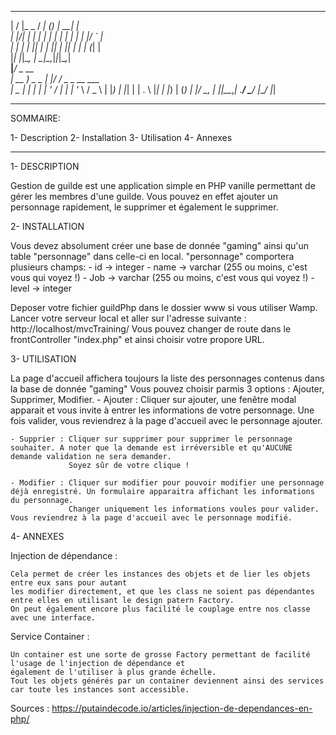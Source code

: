   __  __          ____       _ _     _     
 |  \/  |_   _   / ___|_   _(_) | __| |    
 | |\/| | | | | | |  _| | | | | |/ _` |    
 | |  | | |_| | | |_| | |_| | | | (_| |    
 |_|  |_|\__, |  \____|\__,_|_|_|\__,_|    
       __|___/       _  __                 
      | __ ) _   _  | |/ /   _ _ __   ___  
      |  _ \| | | | | ' / | | | '_ \ / _ \ 
      | |_) | |_| | | . \ |_| | |_) | (_) |
      |____/ \__, | |_|\_\__,_| .__/ \___/ 
             |___/            |_|          


--------------
SOMMAIRE:

1- Description
2- Installation
3- Utilisation
4- Annexes

--------------


1- DESCRIPTION

Gestion de guilde est une application simple en PHP vanille permettant de gérer les membres d'une guilde.
Vous pouvez en effet ajouter un personnage rapidement, le supprimer et également le supprimer.

2- INSTALLATION

Vous devez absolument créer une base de donnée "gaming" ainsi qu'un table "personnage" dans celle-ci en local.
"personnage" comportera plusieurs champs:
    - id -> integer
    - name -> varchar (255 ou moins, c'est vous qui voyez !)
    - Job -> varchar (255 ou moins, c'est vous qui voyez !)
    - level -> integer

Deposer votre fichier guildPhp dans le dossier www si vous utiliser Wamp.
Lancer votre serveur local et aller sur l'adresse suivante : http://localhost/mvcTraining/
Vous pouvez changer de route dans le frontController "index.php" et ainsi choisir votre propore URL.

3- UTILISATION

La page d'accueil affichera toujours la liste des personnages contenus dans la base de donnée "gaming"
Vous pouvez choisir parmis 3 options : Ajouter, Supprimer, Modifier.
    - Ajouter : Cliquer sur ajouter, une fenêtre modal apparait et vous invite à entrer les informations de votre personnage.
                Une fois valider, vous reviendrez à la page d'accueil avec le personnage ajouter.

    - Supprier : Cliquer sur supprimer pour supprimer le personnage souhaiter. A noter que la demande est irréversible et qu'AUCUNE demande validation ne sera demander.
                 Soyez sûr de votre clique !

    - Modifier : Cliquer sur modifier pour pouvoir modifier une personnage déjà enregistré. Un formulaire apparaitra affichant les informations du personnage.
                 Changer uniquement les informations voules pour valider. Vous reviendrez à la page d'accueil avec le personnage modifié.

4- ANNEXES

Injection de dépendance : 

    Cela permet de créer les instances des objets et de lier les objets entre eux sans pour autant
    les modifier directement, et que les class ne soient pas dépendantes entre elles en utilisant le design patern Factory.
    On peut également encore plus facilité le couplage entre nos classe avec une interface.

Service Container : 

    Un container est une sorte de grosse Factory permettant de facilité l'usage de l'injection de dépendance et
    également de l'utiliser à plus grande échelle. 
    Tout les objets générés par un container deviennent ainsi des services car toute les instances sont accessible.

Sources : https://putaindecode.io/articles/injection-de-dependances-en-php/


                                              




